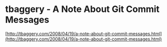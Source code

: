 <!--
id: 14257078338
link: http://tumblr.atmos.org/post/14257078338/tbaggery-a-note-about-git-commit-messages
slug: tbaggery-a-note-about-git-commit-messages
date: Thu Dec 15 2011 01:18:33 GMT-0800 (PST)
publish: 2011-12-015
tags: 
title: tbaggery - A Note About Git Commit Messages
-->


tbaggery - A Note About Git Commit Messages
===========================================

[http://tbaggery.com/2008/04/19/a-note-about-git-commit-messages.html](http://tbaggery.com/2008/04/19/a-note-about-git-commit-messages.html)

